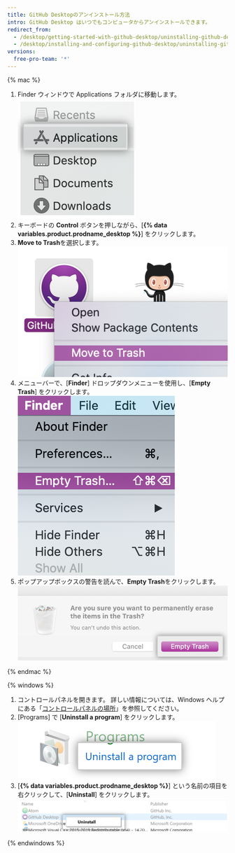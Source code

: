 ```yaml
---
title: GitHub Desktopのアンインストール方法
intro: GitHub Desktop はいつでもコンピュータからアンインストールできます。
redirect_from:
  - /desktop/getting-started-with-github-desktop/uninstalling-github-desktop
  - /desktop/installing-and-configuring-github-desktop/uninstalling-github-desktop
versions:
  free-pro-team: '*'
---
```

{% mac %}

1. Finder ウィンドウで Applications フォルダに移動します。 ![Finder ウィンドウのアプリケーションフォルダ](/assets/images/help/desktop/applications-folder.png)
2. キーボードの **Control** ボタンを押しながら、[**{% data variables.product.prodname_desktop %}**] をクリックします。
3. **Move to Trash**を選択します。 ![[Move to Trash] オプション](/assets/images/help/desktop/mac-move-to-trash.png)
4. メニューバーで、[**Finder**] ドロップダウンメニューを使用し、[**Empty Trash**] をクリックします。 ![メニューバーの [Empty Trash] オプション](/assets/images/help/desktop/mac-empty-trash-menu.png)
5. ポップアップボックスの警告を読んで、**Empty Trash**をクリックします。 ![[Empty Trash] ボタン](/assets/images/help/desktop/mac-empty-trash-button.png)

{% endmac %}

{% windows %}

1. コントロールパネルを開きます。 詳しい情報については、Windows ヘルプにある「[コントロールパネルの場所](https://support.microsoft.com/en-us/help/13764/windows-where-is-control-panel)」を参照してください。
2. [Programs] で [**Uninstall a program**] をクリックします。 ![コントロールパネルの [Uninstall a Program] オプション](/assets/images/help/desktop/windows-uninstall-a-program.png)
3. [**{% data variables.product.prodname_desktop %}**] という名前の項目を右クリックして、[**Uninstall**] をクリックします。 ![アンインストールオプション](/assets/images/help/desktop/windows-click-uninstall.png)

{% endwindows %}
